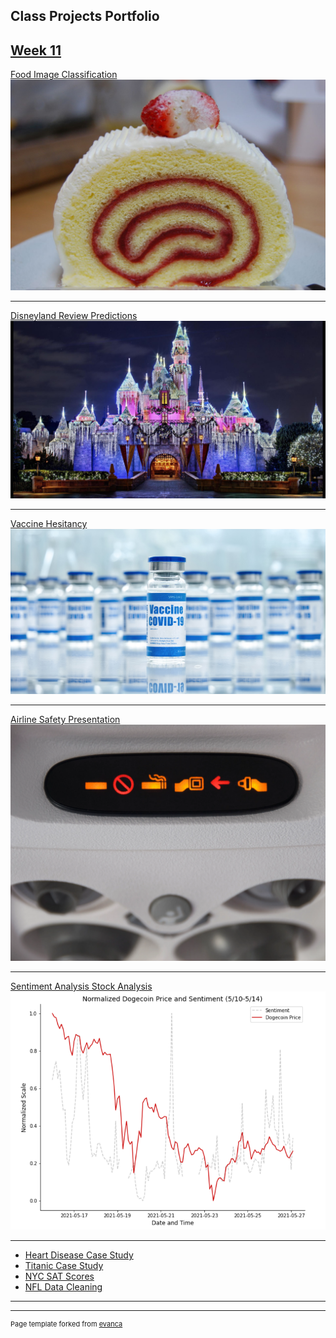 ## Class Projects Portfolio

[Week 11](https://github.com/CanOpenerInACan/Data-Science-Masters/blob/main/DSC%20650/DavidLattimerAssignment11.ipynb)
---

<a href="https://canopenerinacan.github.io/Food_classification">Food Image Classification</a>
[<img src="images/cake roll.jpg?raw=true"/>](https://github.com/CanOpenerInACan/DSC_Projects/tree/main/Food%20Classification)

---

[Disneyland Review Predictions](https://github.com/CanOpenerInACan/DSC_Projects/tree/main/Disneyland%20Reviews)
[<img src="images/disneyland.jpg?raw=true"/>](https://github.com/CanOpenerInACan/DSC_Projects/tree/main/Disneyland%20Reviews)

---

[Vaccine Hesitancy](https://github.com/CanOpenerInACan/DSC_Projects/tree/main/Vaccine%20Hesitancy)
[<img src="images/vaccine.jpg?raw=true"/>](https://github.com/CanOpenerInACan/DSC_Projects/tree/main/Vaccine%20Hesitancy)

---
[Airline Safety Presentation](https://github.com/CanOpenerInACan/DSC_Projects/tree/main/Airline%20Safety)
[<img src="images/seatbelt.png?raw=true"/>](https://github.com/CanOpenerInACan/DSC_Projects/tree/main/Airline%20Safety)

---
[Sentiment Analysis Stock Analysis](https://github.com/CanOpenerInACan/DSC_Projects/tree/main/Sentiment%20Analysis)
[<img src="images/doge sentiment.png?raw=true"/>](https://github.com/CanOpenerInACan/DSC_Projects/tree/main/Sentiment%20Analysis)

---

- [Heart Disease Case Study](https://github.com/CanOpenerInACan/DSC_Projects/tree/main/Heart%20Disease%20Case%20Study)
- [Titanic Case Study](https://github.com/CanOpenerInACan/DSC_Projects/tree/main/Titanic%20Case%20Study)
- [NYC SAT Scores](https://github.com/CanOpenerInACan/DSC_Projects/tree/main/NYC%20SAT%20Scores)
- [NFL Data Cleaning](https://github.com/CanOpenerInACan/DSC_Projects/tree/main/NFL%20Data%20Cleaning)

---




---
<p style="font-size:11px">Page template forked from <a href="https://github.com/evanca/quick-portfolio">evanca</a></p>
<!-- Remove above link if you don't want to attibute -->
